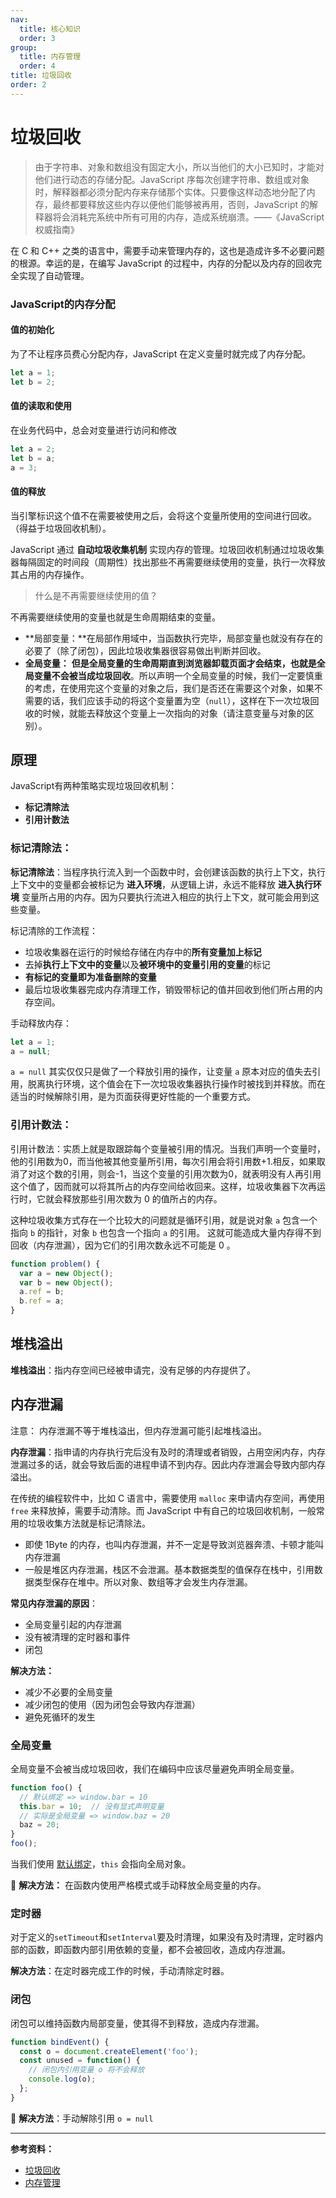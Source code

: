 ```yaml
---
nav:
  title: 核心知识
  order: 3
group:
  title: 内存管理
  order: 4
title: 垃圾回收
order: 2
---
```

# 垃圾回收

> 由于字符串、对象和数组没有固定大小，所以当他们的大小已知时，才能对他们进行动态的存储分配。JavaScript 序每次创建字符串、数组或对象时，解释器都必须分配内存来存储那个实体。只要像这样动态地分配了内存，最终都要释放这些内存以便他们能够被再用，否则，JavaScript 的解释器将会消耗完系统中所有可用的内存，造成系统崩溃。——《JavaScript 权威指南》

在 C 和 C++ 之类的语言中，需要手动来管理内存的，这也是造成许多不必要问题的根源。幸运的是，在编写 JavaScript 的过程中，内存的分配以及内存的回收完全实现了自动管理。

### JavaScript的内存分配

#### 值的初始化

为了不让程序员费心分配内存，JavaScript 在定义变量时就完成了内存分配。

```js
let a = 1;
let b = 2;
```

#### 值的读取和使用

在业务代码中，总会对变量进行访问和修改

```js
let a = 2;
let b = a;
a = 3;
```

#### 值的释放

当引擎标识这个值不在需要被使用之后，会将这个变量所使用的空间进行回收。（得益于垃圾回收机制）。

JavaScript 通过 **自动垃圾收集机制** 实现内存的管理。垃圾回收机制通过垃圾收集器每隔固定的时间段（周期性）找出那些不再需要继续使用的变量，执行一次释放其占用的内存操作。

> 什么是不再需要继续使用的值？

不再需要继续使用的变量也就是生命周期结束的变量。

- **局部变量：**在局部作用域中，当函数执行完毕，局部变量也就没有存在的必要了（除了闭包），因此垃圾收集器很容易做出判断并回收。
- **全局变量：** **但是全局变量的生命周期直到浏览器卸载页面才会结束，也就是全局变量不会被当成垃圾回收**。所以声明一个全局变量的时候，我们一定要慎重的考虑，在使用完这个变量的对象之后，我们是否还在需要这个对象，如果不需要的话，我们应该手动的将这个变量置为空（`null`），这样在下一次垃圾回收的时候，就能去释放这个变量上一次指向的对象（请注意变量与对象的区别）。

## 原理

JavaScript有两种策略实现垃圾回收机制：

- **标记清除法**
- **引用计数法**

### 标记清除法：

**标记清除法**：当程序执行流入到一个函数中时，会创建该函数的执行上下文，执行上下文中的变量都会被标记为 **进入环境**，从逻辑上讲，永远不能释放 **进入执行环境** 变量所占用的内存。因为只要执行流进入相应的执行上下文，就可能会用到这些变量。

标记清除的工作流程：

- 垃圾收集器在运行的时候给存储在内存中的**所有变量加上标记**
- 去掉**执行上下文中的变量**以及**被环境中的变量引用的变量**的标记
- **有标记的变量即为准备删除的变量**
- 最后垃圾收集器完成内存清理工作，销毁带标记的值并回收到他们所占用的内存空间。

手动释放内存：

```js
let a = 1;
a = null;
```

`a = null` 其实仅仅只是做了一个释放引用的操作，让变量 `a` 原本对应的值失去引用，脱离执行环境，这个值会在下一次垃圾收集器执行操作时被找到并释放。而在适当的时候解除引用，是为页面获得更好性能的一个重要方式。

### 引用计数法：

引用计数法：实质上就是取跟踪每个变量被引用的情况。当我们声明一个变量时，他的引用数为0，而当他被其他变量所引用，每次引用会将引用数+1.相反，如果取消了对这个数的引用，则会-1，当这个变量的引用次数为0，就表明没有人再引用这个值了，因而就可以将其所占的内存空间给收回来。这样，垃圾收集器下次再运行时，它就会释放那些引用次数为 0 的值所占的内存。

这种垃圾收集方式存在一个比较大的问题就是循环引用，就是说对象 `a` 包含一个指向 `b` 的指针，对象 `b` 也包含一个指向 `a` 的引用。 这就可能造成大量内存得不到回收（内存泄漏），因为它们的引用次数永远不可能是 0 。

```js
function problem() {
  var a = new Object();
  var b = new Object();
  a.ref = b;
  b.ref = a;
}
```

## 堆栈溢出

**堆栈溢出**：指内存空间已经被申请完，没有足够的内存提供了。

## 内存泄漏

注意： 内存泄漏不等于堆栈溢出，但内存泄漏可能引起堆栈溢出。

**内存泄漏**：指申请的内存执行完后没有及时的清理或者销毁，占用空闲内存，内存泄漏过多的话，就会导致后面的进程申请不到内存。因此内存泄漏会导致内部内存溢出。

在传统的编程软件中，比如 C 语言中，需要使用 `malloc` 来申请内存空间，再使用 `free` 来释放掉，需要手动清除。而 JavaScript 中有自己的垃圾回收机制，一般常用的垃圾收集方法就是标记清除法。

- 即使 1Byte 的内存，也叫内存泄漏，并不一定是导致浏览器奔溃、卡顿才能叫内存泄漏
- 一般是堆区内存泄漏，栈区不会泄漏。基本数据类型的值保存在栈中，引用数据类型保存在堆中。所以对象、数组等才会发生内存泄漏。

**常见内存泄漏的原因**：

- 全局变量引起的内存泄漏
- 没有被清理的定时器和事件
- 闭包

**解决方法：**

- 减少不必要的全局变量
- 减少闭包的使用（因为闭包会导致内存泄漏）
- 避免死循环的发生

### 全局变量

全局变量不会被当成垃圾回收，我们在编码中应该尽量避免声明全局变量。

```js
function foo() {  
  // 默认绑定 => window.bar = 10  
  this.bar = 10;  // 没有显式声明变量 
  // 实际是全局变量 => window.baz = 20  
  baz = 20;
}
foo();
```

当我们使用 [默认绑定](https://tsejx.github.io/javascript-guidebook/core-modules/executable-code-and-execution-contexts/execution/this#默认绑定)，`this` 会指向全局对象。

🔧 **解决方法：** 在函数内使用严格模式或手动释放全局变量的内存。

### 定时器

对于定义的`setTimeout`和`setInterval`要及时清理，如果没有及时清理，定时器内部的函数，即函数内部引用依赖的变量，都不会被回收，造成内存泄漏。

**解决方法**：在定时器完成工作的时候，手动清除定时器。

### 闭包

闭包可以维持函数内局部变量，使其得不到释放，造成内存泄漏。

```js
function bindEvent() {
  const o = document.createElement('foo');
  const unused = function() {
    // 闭包内引用变量 o 将不会释放
    console.log(o);
  };
}
```

🔧 **解决方法**：手动解除引用 `o = null`

---

**参考资料：**

- [垃圾回收](https://tsejx.github.io/javascript-guidebook/core-modules/executable-code-and-execution-contexts/memory-management/garbage-collection)
- [内存管理](https://developer.mozilla.org/zh-CN/docs/Web/JavaScript/Memory_Management)